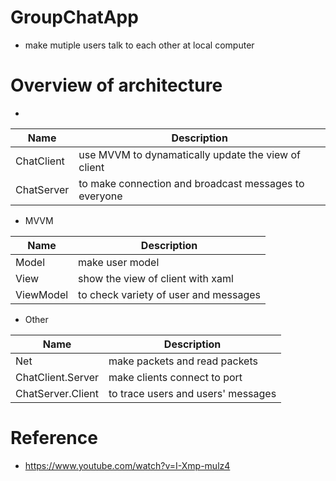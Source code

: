 # GroupChatApp
- make mutiple users talk to each other at local computer
# Overview of architecture
-
|Name |Description|
|-----|--------|
|ChatClient| use MVVM to dynamatically update the view of client   |
|ChatServer| to make connection and broadcast messages to everyone    |
- MVVM

|Name |Description|
|-----|--------|
|Model  |make user model |
|View|show the view of client with xaml|
|ViewModel  |to check variety of user and messages|
- Other

|Name |Description|
|-----|--------|
|Net  |make packets and read packets|
|ChatClient.Server|make clients connect to port|
|ChatServer.Client  |to trace users and users' messages|

# Reference
- https://www.youtube.com/watch?v=I-Xmp-mulz4
